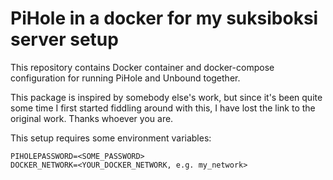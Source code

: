 # PiHole in a docker for my suksiboksi server setup

This repository contains Docker container and docker-compose configuration for running PiHole and Unbound together.

This package is inspired by somebody else's work, but since it's been quite some time I first started fiddling around with this, I have lost the link to the original work. Thanks whoever you are.

This setup requires some environment variables:

```
PIHOLEPASSWORD=<SOME_PASSWORD>
DOCKER_NETWORK=<YOUR_DOCKER_NETWORK, e.g. my_network>
```
